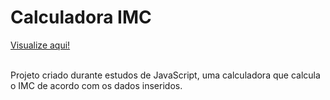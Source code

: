 <h1>Calculadora IMC</h1>
<a href="https://thainno.github.io/Calcular-IMC/">Visualize aqui!</a><br></br>
<p>Projeto criado durante estudos de JavaScript, uma calculadora que calcula o IMC de acordo com os dados inseridos.</p>
